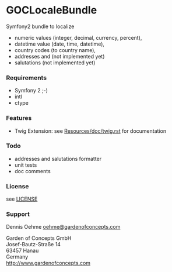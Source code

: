GOCLocaleBundle
===============

Symfony2 bundle to localize

* numeric values (integer, decimal, currency, percent),
* datetime value (date, time, datetime),
* country codes (to country name),
* addresses and (not implemented yet)
* salutations (not implemented yet)


### Requirements

* Symfony 2 ;-)
* intl
* ctype


### Features

* Twig Extension: see [Resources/doc/twig.rst](GOCLocaleBundle/blob/master/Resources/doc/twig.rst) for documentation


### Todo

* addresses and salutations formatter
* unit tests
* doc comments


### License

see [LICENSE](GOCLocaleBundle/blob/master/LICENSE)


### Support

Dennis Oehme <oehme@gardenofconcepts.com>

Garden of Concepts GmbH<br />
Josef-Bautz-Straße 14<br />
63457 Hanau<br />
Germany<br />
http://www.gardenofconcepts.com
